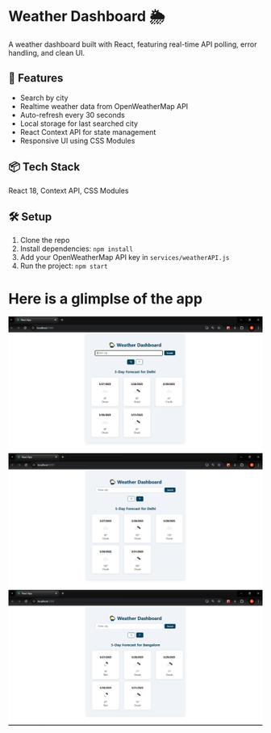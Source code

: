 # Weather Dashboard 🌦️

A weather dashboard built with React, featuring real-time API polling, error handling, and clean UI.

## 🚀 Features
- Search by city
- Realtime weather data from OpenWeatherMap API
- Auto-refresh every 30 seconds
- Local storage for last searched city
- React Context API for state management
- Responsive UI using CSS Modules

## 📦 Tech Stack
React 18, Context API, CSS Modules

## 🛠️ Setup
1. Clone the repo
2. Install dependencies: `npm install`
3. Add your OpenWeatherMap API key in `services/weatherAPI.js`
4. Run the project: `npm start`

# Here is a glimplse of the app

![alt text](image-1.png)
![alt text](image-2.png)
![alt text](image-3.png)